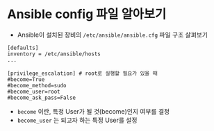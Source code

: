 Ansible config 파일 알아보기
========================

* Ansible이 설치된 장비의 `/etc/ansible/ansible.cfg` 파일 구조 살펴보기

```
[defaults]
inventory = /etc/ansible/hosts
...

[privilege_escalation] # root로 실행할 필요가 있을 때
#become=True
#become_method=sudo
#become_user=root
#become_ask_pass=False
```

* `become` 이란, 특정 User가 될 것(become)인지 여부를 결정
* `become_user` 는 되고자 하는 특정 User를 설정
